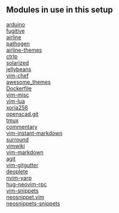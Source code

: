 ## Modules in use in this setup


[arduino](https://github.com/stevearc/vim-arduino.git)<br>
[fugitive](https://github.com/tpope/vim-fugitive.git)<br>
[airline](https://github.com/vim-airline/vim-airline.git)<br>
[pathogen](https://github.com/tpope/vim-pathogen.git)<br>
[airline-themes](https://github.com/vim-airline/vim-airline-themes)<br>
[ctrlp](https://github.com/ctrlpvim/ctrlp.vim.git)<br>
[solarized](https://github.com/altercation/vim-colors-solarized.git)<br>
[jellybeans](https://github.com/nanotech/jellybeans.vim.git)<br>
[vim-chef](https://github.com/vadv/vim-chef.git)<br>
[awesome_themes](https://github.com/rafi/awesome-vim-colorschemes.git)<br>
[Dockerfile](https://github.com/ekalinin/Dockerfile.vim.git)<br>
[vim-misc](http://github.com/xolox/vim-misc)<br>
[vim-lua](http://github.com/xolox/vim-lua-ftplugin)<br>
[xoria256](https://github.com/vim-scripts/xoria256.vim.git)<br>
[openscad.git](https://github.com/sirtaj/vim-openscad.git)<br>
[tmux](https://github.com/tmux-plugins/vim-tmux.git)<br>
[commentary](https://github.com/tpope/vim-commentary.git)<br>
[vim-instant-markdown](https://github.com/instant-markdown/vim-instant-markdown.git)<br>
[surround](https://github.com/tpope/vim-surround.git)<br>
[vimwiki](https://github.com/vimwiki/vimwiki.git)<br>
[vim-markdown](https://github.com/plasticboy/vim-markdown.git)<br>
[agit](https://github.com/cohama/agit.vim.git)<br>
[vim-gitgutter](https://github.com/airblade/vim-gitgutter.git)<br>
[deoplete](https://github.com/Shougo/deoplete.nvim.git)<br>
[nvim-yarp](https://github.com/roxma/nvim-yarp.git)<br>
[hug-neovim-rpc](https://github.com/roxma/vim-hug-neovim-rpc.git)<br>
[vim-snippets](https://github.com/honza/vim-snippets.git)<br>
[neosnippet.vim](https://github.com/Shougo/neosnippet.vim.git)<br>
[neosnippets-snippets](https://github.com/Shougo/neosnippet-snippets.git)<br>
